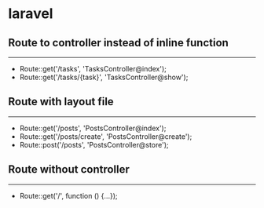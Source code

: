 # laravel

## Route to controller instead of inline function
***********************************************
* Route::get('/tasks', 'TasksController@index');
* Route::get('/tasks/{task}', 'TasksController@show');

## Route with layout file
***********************************************
* Route::get('/posts', 'PostsController@index');
* Route::get('/posts/create', 'PostsController@create');
* Route::post('/posts', 'PostsController@store');

## Route without controller
***********************************************
* Route::get('/', function () {...});

